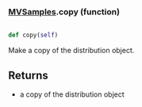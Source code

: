 ### [MVSamples](MVSamples.md).copy (function)


```py

def copy(self)

```



Make a copy of the distribution object.

Returns
---------
* a copy of the distribution object


